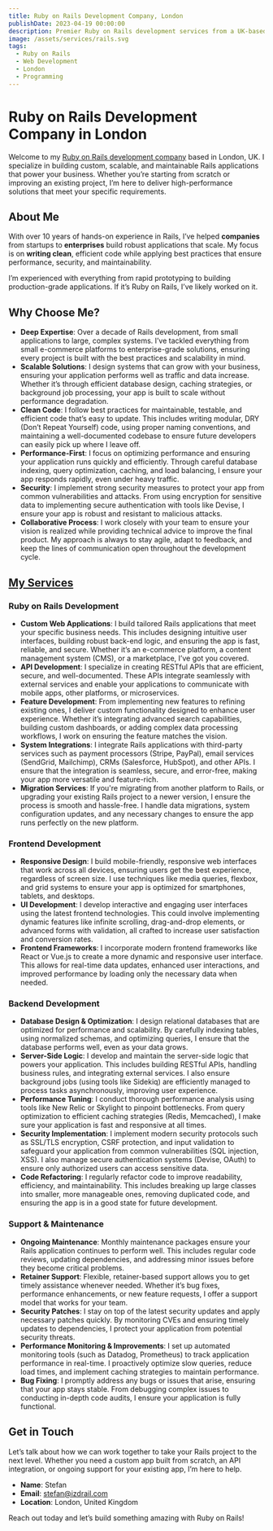 ```yaml
---
title: Ruby on Rails Development Company, London
publishDate: 2023-04-19 00:00:00
description: Premier Ruby on Rails development services from a UK-based company specializing in custom Rails solutions tailored to your business needs.
image: /assets/services/rails.svg
tags:
  - Ruby on Rails
  - Web Development
  - London
  - Programming
---
```


# Ruby on Rails Development Company in London

Welcome to my [Ruby on Rails development company](https://izdrail.com) based in London, UK. I specialize in building custom, scalable, and maintainable Rails applications that power your business. Whether you’re starting from scratch or improving an existing project, I’m here to deliver high-performance solutions that meet your specific requirements.

## About Me

With over 10 years of hands-on experience in Rails, I’ve helped **companies** from startups to **enterprises** build robust applications that scale. My focus is on **writing clean**, efficient code while applying best practices that ensure performance, security, and maintainability.

I’m experienced with everything from rapid prototyping to building production-grade applications. If it’s Ruby on Rails, I’ve likely worked on it.

## Why Choose Me?

- **Deep Expertise**: Over a decade of Rails development, from small applications to large, complex systems. I’ve tackled everything from small e-commerce platforms to enterprise-grade solutions, ensuring every project is built with the best practices and scalability in mind.
- **Scalable Solutions**: I design systems that can grow with your business, ensuring your application performs well as traffic and data increase. Whether it’s through efficient database design, caching strategies, or background job processing, your app is built to scale without performance degradation.
- **Clean Code**: I follow best practices for maintainable, testable, and efficient code that’s easy to update. This includes writing modular, DRY (Don’t Repeat Yourself) code, using proper naming conventions, and maintaining a well-documented codebase to ensure future developers can easily pick up where I leave off.
- **Performance-First**: I focus on optimizing performance and ensuring your application runs quickly and efficiently. Through careful database indexing, query optimization, caching, and load balancing, I ensure your app responds rapidly, even under heavy traffic.
- **Security**: I implement strong security measures to protect your app from common vulnerabilities and attacks. From using encryption for sensitive data to implementing secure authentication with tools like Devise, I ensure your app is robust and resistant to malicious attacks.
- **Collaborative Process**: I work closely with your team to ensure your vision is realized while providing technical advice to improve the final product. My approach is always to stay agile, adapt to feedback, and keep the lines of communication open throughout the development cycle.

## [My Services](/)

### Ruby on Rails Development

- **Custom Web Applications**: I build tailored Rails applications that meet your specific business needs. This includes designing intuitive user interfaces, building robust back-end logic, and ensuring the app is fast, reliable, and secure. Whether it’s an e-commerce platform, a content management system (CMS), or a marketplace, I’ve got you covered.
- **API Development**: I specialize in creating RESTful APIs that are efficient, secure, and well-documented. These APIs integrate seamlessly with external services and enable your applications to communicate with mobile apps, other platforms, or microservices.
- **Feature Development**: From implementing new features to refining existing ones, I deliver custom functionality designed to enhance user experience. Whether it’s integrating advanced search capabilities, building custom dashboards, or adding complex data processing workflows, I work on ensuring the feature matches the vision.
- **System Integrations**: I integrate Rails applications with third-party services such as payment processors (Stripe, PayPal), email services (SendGrid, Mailchimp), CRMs (Salesforce, HubSpot), and other APIs. I ensure that the integration is seamless, secure, and error-free, making your app more versatile and feature-rich.
- **Migration Services**: If you're migrating from another platform to Rails, or upgrading your existing Rails project to a newer version, I ensure the process is smooth and hassle-free. I handle data migrations, system configuration updates, and any necessary changes to ensure the app runs perfectly on the new platform.

### Frontend Development

- **Responsive Design**: I build mobile-friendly, responsive web interfaces that work across all devices, ensuring users get the best experience, regardless of screen size. I use techniques like media queries, flexbox, and grid systems to ensure your app is optimized for smartphones, tablets, and desktops.
- **UI Development**: I develop interactive and engaging user interfaces using the latest frontend technologies. This could involve implementing dynamic features like infinite scrolling, drag-and-drop elements, or advanced forms with validation, all crafted to increase user satisfaction and conversion rates.
- **Frontend Frameworks**: I incorporate modern frontend frameworks like React or Vue.js to create a more dynamic and responsive user interface. This allows for real-time data updates, enhanced user interactions, and improved performance by loading only the necessary data when needed.

### Backend Development

- **Database Design & Optimization**: I design relational databases that are optimized for performance and scalability. By carefully indexing tables, using normalized schemas, and optimizing queries, I ensure that the database performs well, even as your data grows.
- **Server-Side Logic**: I develop and maintain the server-side logic that powers your application. This includes building RESTful APIs, handling business rules, and integrating external services. I also ensure background jobs (using tools like Sidekiq) are efficiently managed to process tasks asynchronously, improving user experience.
- **Performance Tuning**: I conduct thorough performance analysis using tools like New Relic or Skylight to pinpoint bottlenecks. From query optimization to efficient caching strategies (Redis, Memcached), I make sure your application is fast and responsive at all times.
- **Security Implementation**: I implement modern security protocols such as SSL/TLS encryption, CSRF protection, and input validation to safeguard your application from common vulnerabilities (SQL injection, XSS). I also manage secure authentication systems (Devise, OAuth) to ensure only authorized users can access sensitive data.
- **Code Refactoring**: I regularly refactor code to improve readability, efficiency, and maintainability. This includes breaking up large classes into smaller, more manageable ones, removing duplicated code, and ensuring the app is in a good state for future development.

### Support & Maintenance

- **Ongoing Maintenance**: Monthly maintenance packages ensure your Rails application continues to perform well. This includes regular code reviews, updating dependencies, and addressing minor issues before they become critical problems.
- **Retainer Support**: Flexible, retainer-based support allows you to get timely assistance whenever needed. Whether it’s bug fixes, performance enhancements, or new feature requests, I offer a support model that works for your team.
- **Security Patches**: I stay on top of the latest security updates and apply necessary patches quickly. By monitoring CVEs and ensuring timely updates to dependencies, I protect your application from potential security threats.
- **Performance Monitoring & Improvements**: I set up automated monitoring tools (such as Datadog, Prometheus) to track application performance in real-time. I proactively optimize slow queries, reduce load times, and implement caching strategies to maintain performance.
- **Bug Fixing**: I promptly address any bugs or issues that arise, ensuring that your app stays stable. From debugging complex issues to conducting in-depth code audits, I ensure your application is fully functional.

## Get in Touch

Let’s talk about how we can work together to take your Rails project to the next level. Whether you need a custom app built from scratch, an API integration, or ongoing support for your existing app, I’m here to help.

- **Name**: Stefan
- **Email**: stefan@izdrail.com
- **Location**: London, United Kingdom

Reach out today and let’s build something amazing with Ruby on Rails!

